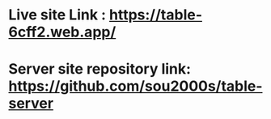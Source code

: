 # Live site Link : https://table-6cff2.web.app/
# Server site repository link: https://github.com/sou2000s/table-server
